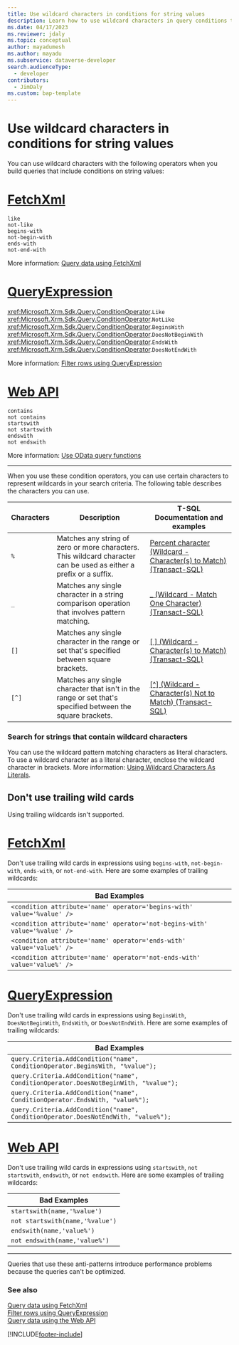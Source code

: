 ```yaml
---
title: Use wildcard characters in conditions for string values
description: Learn how to use wildcard characters in query conditions that use string values.
ms.date: 04/17/2023
ms.reviewer: jdaly
ms.topic: conceptual
author: mayadumesh
ms.author: mayadu
ms.subservice: dataverse-developer
search.audienceType: 
  - developer
contributors: 
  - JimDaly
ms.custom: bap-template
---
```

# Use wildcard characters in conditions for string values
<!-- dasuss TODO: Improve this Docs to be clearer -->
You can use wildcard characters with the following operators when you build queries that include conditions on string values:

# [FetchXml](#tab/fetchxml)

`like`<br/>
`not-like`<br/>
`begins-with`<br/>
`not-begin-with`<br/>
`ends-with`<br/>
`not-end-with`<br/>

More information: [Query data using FetchXml](fetchxml/overview.md)


# [QueryExpression](#tab/queryexpression)

<xref:Microsoft.Xrm.Sdk.Query.ConditionOperator>.`Like`<br/>
<xref:Microsoft.Xrm.Sdk.Query.ConditionOperator>.`NotLike`<br/>
<xref:Microsoft.Xrm.Sdk.Query.ConditionOperator>.`BeginsWith`<br/>
<xref:Microsoft.Xrm.Sdk.Query.ConditionOperator>.`DoesNotBeginWith`<br/>
<xref:Microsoft.Xrm.Sdk.Query.ConditionOperator>.`EndsWith`<br/>
<xref:Microsoft.Xrm.Sdk.Query.ConditionOperator>.`DoesNotEndWith`<br/>

More information: [Filter rows using QueryExpression](org-service/queryexpression/filter-rows.md)

# [Web API](#tab/webapi)

`contains`<br/>
`not contains`<br/>
`startswith`<br/>
`not startswith`<br/>
`endswith`<br/>
`not endswith`<br/>

More information: [Use OData query functions](webapi/query-data-web-api.md#use-odata-query-functions)

---

When you use these condition operators, you can use certain characters to represent wildcards in your search criteria. The following table describes the characters you can use.

|Characters  |Description  |T-SQL Documentation and examples  |
|---------|---------|---------|
|`%`|Matches any string of zero or more characters. This wildcard character can be used as either a prefix or a suffix.|[Percent character (Wildcard - Character(s) to Match) (Transact-SQL)](/sql/t-sql/language-elements/percent-character-wildcard-character-s-to-match-transact-sql)|
|`_`|Matches any single character in a string comparison operation that involves pattern matching.|[_ (Wildcard - Match One Character) (Transact-SQL)](/sql/t-sql/language-elements/wildcard-match-one-character-transact-sql)|
|`[]`|Matches any single character in the range or set that's specified between square brackets.|[[ ] (Wildcard - Character(s) to Match) (Transact-SQL)](/sql/t-sql/language-elements/wildcard-character-s-to-match-transact-sql)|
|`[^]`|Matches any single character that isn't in the range or set that's specified between the square brackets.|[[^] (Wildcard - Character(s) Not to Match) (Transact-SQL)](/sql/t-sql/language-elements/wildcard-character-s-not-to-match-transact-sql)|


### Search for strings that contain wildcard characters

You can use the wildcard pattern matching characters as literal characters. To use a wildcard character as a literal character, enclose the wildcard character in brackets. More information: [Using Wildcard Characters As Literals](/sql/t-sql/language-elements/like-transact-sql#using-wildcard-characters-as-literals).

## Don't use trailing wild cards

Using trailing wildcards isn't supported.

# [FetchXml](#tab/fetchxml)

Don't use trailing wild cards in expressions using `begins-with`, `not-begin-with`, `ends-with`, or `not-end-with`.
Here are some examples of trailing wildcards:

|Bad Examples  |
|---------|
|`<condition attribute='name' operator='begins-with' value='%value' />`|
|`<condition attribute='name' operator='not-begins-with' value='%value' />`|
|`<condition attribute='name' operator='ends-with' value='value%' />`|
|`<condition attribute='name' operator='not-ends-with' value='value%' />`|

# [QueryExpression](#tab/queryexpression)

Don't use trailing wild cards in expressions using `BeginsWith`, `DoesNotBeginWith`, `EndsWith`, or `DoesNotEndWith`. 
Here are some examples of trailing wildcards:

|Bad Examples  |
|---------|
|`query.Criteria.AddCondition("name", ConditionOperator.BeginsWith, "%value");`|
|`query.Criteria.AddCondition("name", ConditionOperator.DoesNotBeginWith, "%value");`|
|`query.Criteria.AddCondition("name", ConditionOperator.EndsWith, "value%");`|
|`query.Criteria.AddCondition("name", ConditionOperator.DoesNotEndWith, "value%");`|

# [Web API](#tab/webapi)

Don't use trailing wild cards in expressions using `startswith`, `not startswith`, `endswith`, or `not endswith`.
Here are some examples of trailing wildcards:


|Bad Examples  |
|---------|
|`startswith(name,'%value')`|
|`not startswith(name,'%value')`|
|`endswith(name,'value%')`|
|`not endswith(name,'value%')`|

---

Queries that use these anti-patterns introduce performance problems because the queries can't be optimized.

### See also

[Query data using FetchXml](fetchxml/overview.md)   
[Filter rows using QueryExpression](org-service/queryexpression/filter-rows.md)   
[Query data using the Web API](webapi/query-data-web-api.md)

[!INCLUDE[footer-include](../../includes/footer-banner.md)]
